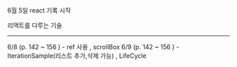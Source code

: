 6월 5일 react 기록 시작

리액트를 다루는 기술

---

6/8 (p. 142 ~ 156 ) - ref 사용 , scrollBox
6/9 (p. 142 ~ 156 ) - IterationSample(리스트 추가,삭제 가능) , LifeCycle
